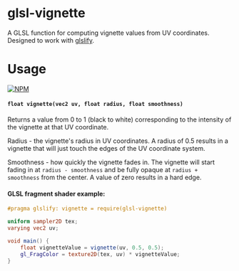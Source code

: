 # glsl-vignette
A GLSL function for computing vignette values from UV coordinates. Designed to work with [glslify](https://github.com/glslify/glslify).

# Usage
[![NPM](https://nodei.co/npm/glsl-vignette.png)](https://nodei.co/npm/glsl-vignette/)
#### ```float vignette(vec2 uv, float radius, float smoothness)```
Returns a value from 0 to 1 (black to white) corresponding to the intensity of the vignette at that UV coordinate.

Radius - the vignette's radius in UV coordinates. A radius of 0.5 results in a vignette that will just touch the edges of the UV coordinate system.

Smoothness - how quickly the vignette fades in. The vignette will start fading in at `radius - smoothness` and be fully opaque at `radius + smoothness` from the center. A value of zero results in a hard edge.

#### GLSL fragment shader example:
```glsl
#pragma glslify: vignette = require(glsl-vignette)

uniform sampler2D tex;
varying vec2 uv;

void main() {
    float vignetteValue = vignette(uv, 0.5, 0.5);
    gl_FragColor = texture2D(tex, uv) * vignetteValue;
}
```
